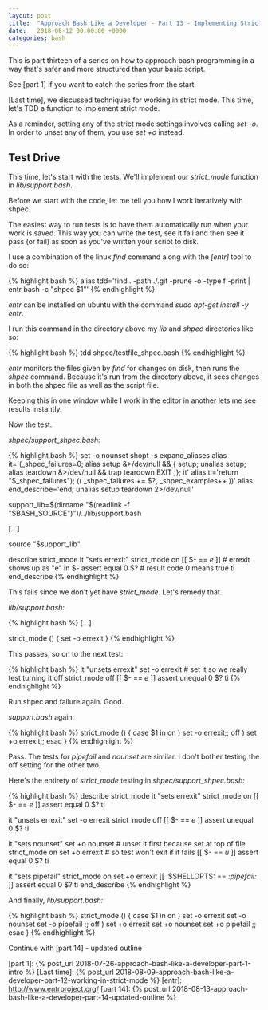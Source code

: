 ```yaml
---
layout: post
title:  "Approach Bash Like a Developer - Part 13 - Implementing Strict Mode"
date:   2018-08-12 00:00:00 +0000
categories: bash
---
```


This is part thirteen of a series on how to approach bash programming in
a way that's safer and more structured than your basic script.

See [part 1] if you want to catch the series from the start.

[Last time], we discussed techniques for working in strict mode.  This
time, let's TDD a function to implement strict mode.

As a reminder, setting any of the strict mode settings involves calling
*set -o*.  In order to unset any of them, you use *set +o* instead.

Test Drive
----------

This time, let's start with the tests.  We'll implement our
*strict_mode* function in *lib/support.bash*.

Before we start with the code, let me tell you how I work iteratively
with shpec.

The easiest way to run tests is to have them automatically run when your
work is saved.  This way you can write the test, see it fail and then
see it pass (or fail) as soon as you've written your script to disk.

I use a combination of the linux *find* command along with the *[entr]*
tool to do so:

{% highlight bash %}
alias tdd='find . -path ./.git -prune -o -type f -print | entr bash -c "shpec $1"'
{% endhighlight %}

*entr* can be installed on ubuntu with the command *sudo apt-get install
-y entr*.

I run this command in the directory above my *lib* and *shpec*
directories like so:

{% highlight bash %}
tdd shpec/testfile_shpec.bash
{% endhighlight %}

*entr* monitors the files given by *find* for changes on disk, then runs
the *shpec* command.  Because it's run from the directory above, it sees
changes in both the shpec file as well as the script file.

Keeping this in one window while I work in the editor in another lets me
see results instantly.

Now the test.

*shpec/support_shpec.bash:*

{% highlight bash %}
set -o nounset
shopt -s expand_aliases
alias it='(_shpec_failures=0; alias setup &>/dev/null && { setup; unalias setup; alias teardown &>/dev/null && trap teardown EXIT ;}; it'
alias ti='return "$_shpec_failures"); (( _shpec_failures += $?, _shpec_examples++ ))'
alias end_describe='end; unalias setup teardown 2>/dev/null'

support_lib=$(dirname "$(readlink -f "$BASH_SOURCE")")/../lib/support.bash

[...]

source "$support_lib"

describe strict_mode
  it "sets errexit"
    strict_mode on
    [[ $- == *e* ]]       # errexit shows up as "e" in $-
    assert equal 0 $?     # result code 0 means true
  ti
end_describe
{% endhighlight %}

This fails since we don't yet have *strict_mode*.  Let's remedy that.

*lib/support.bash:*

{% highlight bash %}
[...]

strict_mode () {
  set -o errexit
}
{% endhighlight %}

This passes, so on to the next test:

{% highlight bash %}
it "unsets errexit"
  set -o errexit    # set it so we really test turning it off
  strict_mode off
  [[ $- == *e* ]]
  assert unequal 0 $?
ti
{% endhighlight %}

Run shpec and failure again.  Good.

*support.bash* again:

{% highlight bash %}
strict_mode () {
  case $1 in
    on  ) set -o errexit;;
    off ) set +o errexit;;
  esac
}
{% endhighlight %}

Pass.  The tests for *pipefail* and *nounset* are similar.  I don't
bother testing the off setting for the other two.

Here's the entirety of *strict_mode* testing in
*shpec/support_shpec.bash:*

{% highlight bash %}
describe strict_mode
  it "sets errexit"
    strict_mode on
    [[ $- == *e* ]]
    assert equal 0 $?
  ti

  it "unsets errexit"
    set -o errexit
    strict_mode off
    [[ $- == *e* ]]
    assert unequal 0 $?
  ti

  it "sets nounset"
    set +o nounset    # unset it first because set at top of file
    strict_mode on
    set +o errexit    # so test won't exit if it fails
    [[ $- == *u* ]]
    assert equal 0 $?
  ti

  it "sets pipefail"
    strict_mode on
    set +o errexit
    [[ :$SHELLOPTS: == *:pipefail:* ]]
    assert equal 0 $?
  ti
end_describe
{% endhighlight %}

And finally, *lib/support.bash:*

{% highlight bash %}
strict_mode () {
  case $1 in
    on )
      set -o errexit
      set -o nounset
      set -o pipefail
      ;;
    off )
      set +o errexit
      set +o nounset
      set +o pipefail
      ;;
  esac
}
{% endhighlight %}

Continue with [part 14] - updated outline

  [part 1]:     {% post_url 2018-07-26-approach-bash-like-a-developer-part-1-intro                    %}
  [Last time]:  {% post_url 2018-08-09-approach-bash-like-a-developer-part-12-working-in-strict-mode  %}
  [entr]:       http://www.entrproject.org/
  [part 14]:    {% post_url 2018-08-13-approach-bash-like-a-developer-part-14-updated-outline         %}

